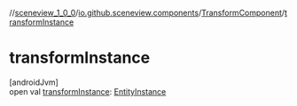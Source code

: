 //[sceneview_1_0_0](../../../index.md)/[io.github.sceneview.components](../index.md)/[TransformComponent](index.md)/[transformInstance](transform-instance.md)

# transformInstance

[androidJvm]\
open val [transformInstance](transform-instance.md): [EntityInstance](../index.md#-275222848%2FClasslikes%2F-602047187)
